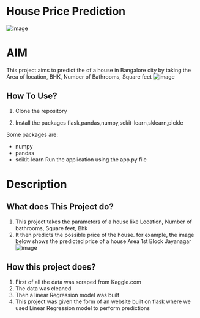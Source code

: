 # House Price Prediction
![image](https://github.com/mehtapriyanshu/House-Prediction-/assets/125463390/f2dffad2-efc4-4385-80ac-a49b1b1d8dd8)

# AIM
This project aims to predict the of a house in Bangalore city by taking the Area of location, BHK, Number of Bathrooms, Square feet
 ![image](https://github.com/mehtapriyanshu/House-Prediction/assets/125463390/07580018-3173-4829-b624-0a70b4566ebe)



## How To Use?
 1. Clone the repository
 
 2. Install the packages flask,pandas,numpy,sckit-learn,sklearn,pickle
 
Some packages are:
 - numpy
 - pandas
 - scikit-learn
Run the application using the app.py file
 # Description

## What does This Project do?
1. This project takes the parameters of a house like Location, Number of bathrooms, Square feet, Bhk
2. It then predicts the possible price of the house. for example, the image below shows the predicted price of a house Area 1st Block Jayanagar
   ![image](https://github.com/mehtapriyanshu/House-Prediction/assets/125463390/c1de2853-7be9-4005-b638-95d13ce928b9)

## How  this project does?
1. First of all the data was scraped from Kaggle.com
2. The data was cleaned
3. Then a linear Regression model was built
4. This project was given the form of an website built on flask where we used Linear Regression model to perform predictions
 

